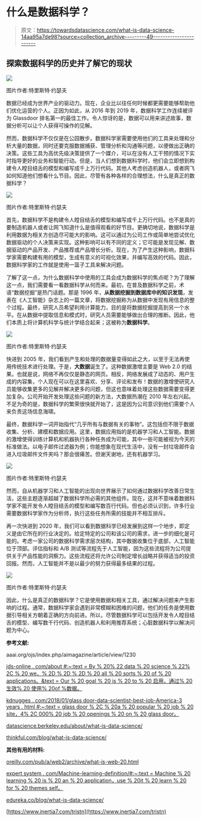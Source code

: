# 什么是数据科学？

> 原文：<https://towardsdatascience.com/what-is-data-science-14aa95a7de98?source=collection_archive---------49----------------------->

## 探索数据科学的历史并了解它的现状

![](img/1c6d5dfbfd7245cc436afdd775730af8.png)

图片作者:特里斯特·约瑟夫

数据已经成为世界产业的驱动力。现在，企业比以往任何时候都更需要能够帮助他们优化运营的个人。正因为如此，从 2016 年到 2019 年，数据科学工作连续被评为 Glassdoor 排名第一的最佳工作。令人惊讶的是，数据可以用来讲述故事，数据分析可以让个人获得可操作的见解。

然而，数据科学不仅仅是在公园散步。数据科学家需要使用他们的工具来处理和分析大量的数据，同时还要克服数据捕获、管理分析和沟通等问题，以便做出正确的决策。这些工具为高优先级决策提供了一个媒介，可以在没有人工干预的情况下实时指导更好的业务和智能行动。但是，当人们想到数据科学时，他们会立即想到构建令人瞠目结舌的模型和编写成千上万行代码。其他人考虑创造机器人，或者网飞如何知道他们想看什么节目。因此，尽管有各种各样的合理想法，什么是真正的数据科学？

![](img/6b2cac2137b19db6654e73fcdb24b548.png)

图片作者:特里斯特·约瑟夫

首先，数据科学不是构建令人瞠目结舌的模型和编写成千上万行代码。也不是真的要制造机器人或者让网飞知道什么是值得观看的好节目。更确切地说，数据科学是利用数据为相关方创造尽可能大的影响。这可以通过为公司工作或简单地尝试优化数据驱动的个人决策来实现。这种影响可以有不同的定义；它可能是发现见解、数据驱动的产品开发、产品推荐或产品增长分析。现在，为了产生这种影响，数据科学家需要构建有用的模型，生成有意义的可视化效果，并编写高效的代码。因此，数据科学家的工作就是使用一篮子工具来解决问题。

了解了这一点，为什么数据科学中使用的工具会成为数据科学的焦点呢？为了理解这一点，我们需要看一看数据科学从何而来。最初，在普及数据科学之前，术语“数据挖掘”是热门话题。那是 1996 年，**从数据挖掘到数据库中的知识发现**，发表在《人工智能》杂志上的一篇文章，将数据挖掘称为从数据中发现有用信息的整个过程。最终，研究人员希望利用计算能力，目的是将数据挖掘提高到另一个水平。在从数据中提取信息和模式时，研究人员需要能够做出合理的推断。因此，他们本质上将计算机科学与统计学结合起来；这被称为**数据科学**。

![](img/aae006fcb7a19e21971df6e6486dc9d1.png)

图片作者:特里斯特·约瑟夫

快进到 2005 年，我们看到产生和处理的数据量变得如此之大，以至于无法再使用传统技术进行处理。于是，**大数据**诞生了。这种数据激增主要是 Web 2.0 的结果。也就是说，网络不再仅仅是静态的网页。相反，网络发展成了动态的、用户生成的内容集，个人现在可以在这里喜欢、分享、评论和发布！数据的激增使研究人员能够收集更多的见解并解决更多的问题，但这也意味着处理这些数据需要变得更加复杂。公司开始开发处理这些问题的新方法，大数据热潮在 2010 年左右兴起。不足为奇的是，数据科学的繁荣很快就开始了，这是因为公司意识到他们需要个人来负责这场信息海啸。

最终，数据科学一词开始指代“几乎所有与数据有关的事物”。这包括但不限于数据收集、分析、建模和数据应用。这里，数据应用指的是机器学习和人工智能。数据的激增使得训练计算机和机器执行各种任务成为可能，其中一些可能被视为今天的标准做法。以电子邮件过滤器为例；你能想象在现代生活中，没有一封垃圾邮件会进入垃圾邮件文件夹吗？那会很痛苦。但谢天谢地，还有机器学习。

![](img/288a7aa7831da6a8c2e4ff6010c8368e.png)

图片作者:特里斯特·约瑟夫

然而，自从机器学习和人工智能的出现向世界展示了如何通过数据科学改善日常生活，这些主题逐渐超越了数据科学所必需的其他组件。现在，这并不意味着数据科学家不能开发令人瞠目结舌的模型和编写数百行代码。但也必须认识到，许多行业需要数据科学家作为分析师，执行这些任务所需的技能并不相互排斥。

再一次快进到 2020 年，我们可以看到数据科学已经发展到这样一个地步，即定义是由它所在的行业决定的。给定特定的公司和该公司的需求，进一步的细化是可能的。考虑一家公司的数据科学需求层次结构，其中数据收集位于底部，人工智能位于顶部。评估指标和 A/B 测试等流程先于人工智能，因为这些流程将为公司提供关于产品性能的洞察力。这些流程还将允许公司制定增长战略并获得适当的投资回报。然而，人工智能并不是以最少的努力获得最多结果的过程。

![](img/525fce2226bc473874d6110eb63c3953.png)

图片作者:特里斯特·约瑟夫

因此，什么是真正的数据科学？它是使用数据和相关工具，通过解决问题来产生影响的过程。通常，数据科学家会遇到非常模糊和困难的问题，他们的任务是使用数据引导相关方朝着正确的方向前进。所以，尽管数据科学可以包括开发令人瞠目结舌的模型、编写数千行代码、创造机器人和利用推荐系统；心脏数据科学以解决问题为中心。

**参考文献:**

aaai.org/ojs/index.php/aimagazine/article/view/1230

[jds-online . com/about #:~:text = By % 20% 22 data % 20 science % 22% 2C % 20 we，% 2D % 2D % 2D % 20 all % 20 sorts % 20 of % 20 applications。&text = Our % 20 goal % 20 is % 20 to % 20 启用，通过% 20 生效% 20 使用% 20of %数据。](http://www.jds-online.com/about#:~:text=By%20%22Data%20Science%22%2C%20we,%2D%2D%2D%20all%20sorts%20of%20applications.&text=Our%20goal%20is%20to%20enable,through%20effective%20use%20of%20data.)

[kdnugges . com/2018/01/glass door-data-scientist-best-job-America-3 years . html #:~:text = glass door % 2C % 20a % 20 popular % 20 job % 20 site，4% 2C 000% 20 job % 20 openings % 20 on % 20 glass door。](https://www.kdnuggets.com/2018/01/glassdoor-data-scientist-best-job-america-3years.html#:~:text=Glassdoor%2C%20a%20popular%20job%20site,4%2C000%20job%20openings%20on%20Glassdoor.)

[datascience.berkeley.edu/about/what-is-data-science/](https://datascience.berkeley.edu/about/what-is-data-science/)

[thinkful.com/blog/what-is-data-science/](https://www.thinkful.com/blog/what-is-data-science/)

**其他有用的材料:**

[oreilly.com/pub/a/web2/archive/what-is-web-20.html](https://www.oreilly.com/pub/a/web2/archive/what-is-web-20.html)

[expert system . com/Machine-learning-definition/#:~:text = Machine % 20 learning % 20 is % 20 an % 20 application，use % 20it % 20 learn % 20 for % 20 themes self。](https://expertsystem.com/machine-learning-definition/#:~:text=Machine%20learning%20is%20an%20application,use%20it%20learn%20for%20themselves.)

[edureka.co/blog/what-is-data-science/](https://www.edureka.co/blog/what-is-data-science/)

[https://www.inertia7.com/tristn](https://www.inertia7.com/tristn)